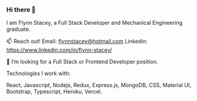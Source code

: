 ### Hi there 👋

I am Flynn Stacey, a Full Stack Developer and Mechanical Engineering graduate.

📫 Reach out!
Email: flynnstacey@hotmail.com
Linkedin: https://www.linkedin.com/in/flynn-stacey/

🤔 I’m looking for a Full Stack or Frontend Developer position.

Technologies I work with:

React, Javascript, Nodejs, Redux, Express.js, MongoDB, CSS, Material UI, Bootstrap, Typescript, Heroku, Vercel.
